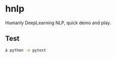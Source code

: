 # hnlp
Humanly DeepLearning NLP, quick demo and play.







## Test

```bash
$ python -m pytest
```

